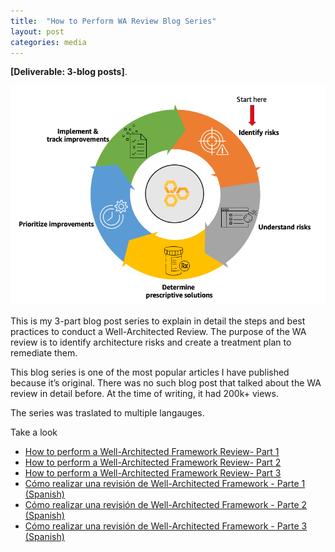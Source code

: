 ```yaml
---
title:  "How to Perform WA Review Blog Series"
layout: post
categories: media
---
```

**[Deliverable: 3-blog posts]**.

  <img src="/assets/wafr.png" alt="workshop">


This is my 3-part blog post series to explain in detail the steps and best practices to conduct a Well-Architected Review. The purpose of the WA review is to identify architecture risks and create a treatment plan to remediate them.

This blog series is one of the most popular articles I have published because it’s original. There was no such blog post that talked about the WA review in detail before. At the time of writing, it had 200k+ views.

The series was traslated to multiple langauges. 

Take a look

* [How to perform a Well-Architected Framework Review- Part 1](https://aws.amazon.com/blogs/mt/how-to-perform-a-well-architected-framework-review-part1/)
* [How to perform a Well-Architected Framework Review- Part 2](https://aws.amazon.com/blogs/mt/how-to-perform-a-well-architected-framework-review-part2)
* [How to perform a Well-Architected Framework Review- Part 3](https://aws.amazon.com/blogs/mt/how-to-perform-a-well-architected-framework-review-part3/)
* [Cómo realizar una revisión de Well-Architected Framework - Parte 1 (Spanish)](https://aws.amazon.com/es/blogs/aws-spanish/como-realizar-una-revision-de-well-architected-framework-parte-1/)
* [Cómo realizar una revisión de Well-Architected Framework - Parte 2 (Spanish)](https://aws.amazon.com/es/blogs/aws-spanish/como-realizar-una-revision-de-well-architected-framework-parte-2/)
* [Cómo realizar una revisión de Well-Architected Framework - Parte 3 (Spanish)](https://aws.amazon.com/es/blogs/aws-spanish/como-realizar-una-revision-de-well-architected-framework-parte-3/)


